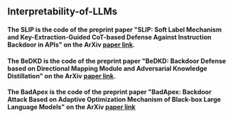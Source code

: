 ## Interpretability-of-LLMs

#### The SLIP is the code of the preprint paper "SLIP: Soft Label Mechanism and Key-Extraction-Guided CoT-based Defense Against Instruction Backdoor in APIs" on the ArXiv [paper link](https://arxiv.org/abs/2508.06153).
#### The BeDKD is the code of the preprint paper "BeDKD: Backdoor Defense based on Directional Mapping Module and Adversarial Knowledge Distillation" on the ArXiv [paper link](https://arxiv.org/abs/2508.01595).
#### The BadApex is the code of the preprint paper "BadApex: Backdoor Attack Based on Adaptive Optimization Mechanism of Black-box Large Language Models" on the ArXiv [paper link](https://arxiv.org/abs/2504.13775)
